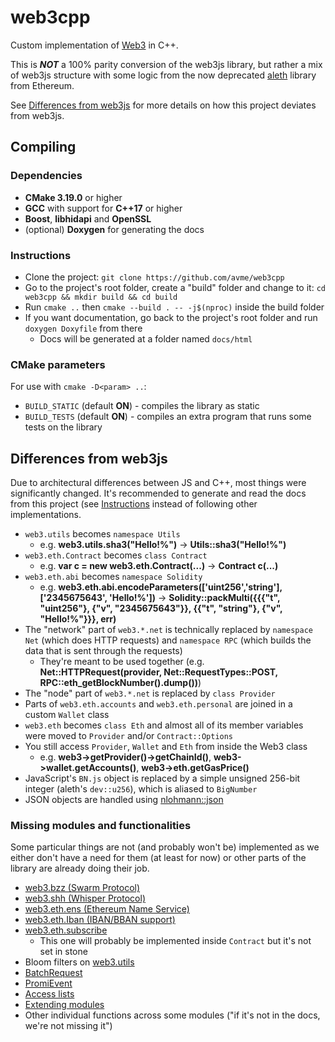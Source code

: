 # web3cpp

Custom implementation of [Web3](https://web3js.readthedocs.io) in C++.

This is ***NOT*** a 100% parity conversion of the web3js library, but rather a mix of web3js structure with some logic from the now deprecated [aleth](https://github.com/ethereum/aleth) library from Ethereum.

See [Differences from web3js](#differences-from-web3js) for more details on how this project deviates from web3js.

## Compiling

### Dependencies

* **CMake 3.19.0** or higher
* **GCC** with support for **C++17** or higher
* **Boost**, **libhidapi** and **OpenSSL**
* (optional) **Doxygen** for generating the docs

### Instructions

* Clone the project: `git clone https://github.com/avme/web3cpp`
* Go to the project's root folder, create a "build" folder and change to it: `cd web3cpp && mkdir build && cd build`
* Run `cmake ..` then `cmake --build . -- -j$(nproc)` inside the build folder
* If you want documentation, go back to the project's root folder and run `doxygen Doxyfile` from there
  * Docs will be generated at a folder named `docs/html`

### CMake parameters

For use with `cmake -D<param> ..`:

* `BUILD_STATIC` (default **ON**) - compiles the library as static
* `BUILD_TESTS` (default **ON**) - compiles an extra program that runs some tests on the library

## Differences from web3js

Due to architectural differences between JS and C++, most things were significantly changed. It's recommended to generate and read the docs from this project (see [Instructions](#instructions) instead of following other implementations.

* `web3.utils` becomes `namespace Utils`
  * e.g. **web3.utils.sha3("Hello!%")** -> **Utils::sha3("Hello!%")**
* `web3.eth.Contract` becomes `class Contract`
  * e.g. **var c = new web3.eth.Contract(...)** -> **Contract c(...)**
* `web3.eth.abi` becomes `namespace Solidity`
  * e.g. **web3.eth.abi.encodeParameters(['uint256','string'], ['2345675643', 'Hello!%'])** -> **Solidity::packMulti({{{"t", "uint256"}, {"v", "2345675643"}}, {{"t", "string"}, {"v", "Hello!%"}}}, err)**
* The "network" part of `web3.*.net` is technically replaced by `namespace Net` (which does HTTP requests) and `namespace RPC` (which builds the data that is sent through the requests)
  * They're meant to be used together (e.g. **Net::HTTPRequest(provider, Net::RequestTypes::POST, RPC::eth_getBlockNumber().dump())**)
* The "node" part of `web3.*.net` is replaced by `class Provider`
* Parts of `web3.eth.accounts` and `web3.eth.personal` are joined in a custom `Wallet` class
* `web3.eth` becomes `class Eth` and almost all of its member variables were moved to `Provider` and/or `Contract::Options`
* You still access `Provider`, `Wallet` and `Eth` from inside the Web3 class
  * e.g. **web3->getProvider()->getChainId()**, **web3->wallet.getAccounts()**, **web3->eth.getGasPrice()**
* JavaScript's `BN.js` object is replaced by a simple unsigned 256-bit integer (aleth's `dev::u256`), which is aliased to `BigNumber`
* JSON objects are handled using [nlohmann::json](https://github.com/nlohmann/json)

### Missing modules and functionalities

Some particular things are not (and probably won't be) implemented as we either don't have a need for them (at least for now) or other parts of the library are already doing their job.

* [web3.bzz (Swarm Protocol)](https://web3js.readthedocs.io/en/v1.7.4/web3-bzz.html)
* [web3.shh (Whisper Protocol)](https://web3js.readthedocs.io/en/v1.7.4/web3-shh.html)
* [web3.eth.ens (Ethereum Name Service)](https://web3js.readthedocs.io/en/v1.7.4/web3-eth-ens.html)
* [web3.eth.Iban (IBAN/BBAN support)](https://web3js.readthedocs.io/en/v1.7.4/web3-eth-iban.html)
* [web3.eth.subscribe](https://web3js.readthedocs.io/en/v1.7.4/web3-eth-subscribe.html)
  * This one will probably be implemented inside `Contract` but it's not set in stone
* Bloom filters on [web3.utils](https://web3js.readthedocs.io/en/v1.7.4/web3-utils.html#bloom-filters)
* [BatchRequest](https://web3js.readthedocs.io/en/v1.7.4/web3.html#batchrequest)
* [PromiEvent](https://web3js.readthedocs.io/en/v1.7.4/callbacks-promises-events.html)
* [Access lists](https://web3js.readthedocs.io/en/v1.7.4/web3-eth.html#createaccesslist)
* [Extending modules](https://web3js.readthedocs.io/en/v1.7.4/web3.html#extend)
* Other individual functions across some modules ("if it's not in the docs, we're not missing it")

